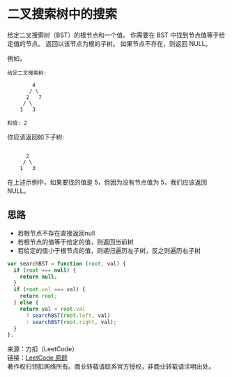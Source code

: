 # 二叉搜索树中的搜索

给定二叉搜索树（BST）的根节点和一个值。 你需要在 BST 中找到节点值等于给定值的节点。 返回以该节点为根的子树。 如果节点不存在，则返回 NULL。

例如，

```text
给定二叉搜索树:

        4
       / \
      2   7
     / \
    1   3

和值: 2
```

你应该返回如下子树:

```text

      2
     / \
    1   3
```

在上述示例中，如果要找的值是 5，但因为没有节点值为 5，我们应该返回 NULL。

## 思路

* 若根节点不存在直接返回null
* 若根节点的值等于给定的值，则返回当前树
* 若给定的值小于根节点的值，则递归遍历左子树，反之则遍历右子树

```js
var searchBST = function (root, val) {
  if (root === null) {
    return null;
  }
  if (root.val === val) {
    return root;
  } else {
    return val < root.val
      ? searchBST(root.left, val)
      : searchBST(root.right, val);
  }
};
```

来源：力扣（LeetCode）  
链接：[LeetCode 原题](https://leetcode-cn.com/problems/search-in-a-binary-search-tree)  
著作权归领扣网络所有。商业转载请联系官方授权，非商业转载请注明出处。
